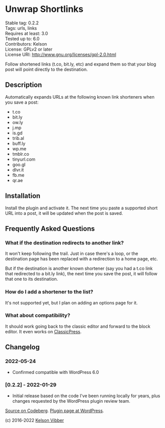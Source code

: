 # Unwrap Shortlinks

Stable tag: 0.2.2  
Tags: urls, links  
Requires at least: 3.0  
Tested up to: 6.0  
Contributors: Kelson  
License: GPLv2 or later  
License URI: http://www.gnu.org/licenses/gpl-2.0.html

Follow shortened links (t.co, bit.ly, etc) and expand them so that your blog post will point directly to the destination.

## Description

Automatically expands URLs at the following known link shorteners when you save a post:
* t.co
* bit.ly
* ow.ly
* j.mp
* is.gd
* trib.al
* buff.ly
* wp.me
* tmblr.co
* tinyurl.com
* goo.gl
* dlvr.it
* fb.me
* qr.ae

## Installation

Install the plugin and activate it. The next time you paste a supported short URL into a post, it will be updated when the post is saved.

## Frequently Asked Questions

### What if the destination redirects to another link?

It won't keep following the trail. Just in case there's a loop, or the destination page has been replaced with a redirection to a home page, etc.

But if the destination is another known shortener (say you had a t.co link that redirected to a bit.ly link), the next time you save the post, it will follow that one to its destination.

### How do I add a shortener to the list?

It's not supported yet, but I plan on adding an options page for it.

### What about compatibility?

It should work going back to the classic editor and forward to the block editor. It even works on [ClassicPress](https://www.classicpress.net/).


## Changelog

### 2022-05-24
* Confirmed compatible with WordPress 6.0

### [0.2.2] - 2022-01-29

* Initial release based on the code I've been running locally for years, plus changes requested by the WordPress plugin review team.

[Source on Codeberg](https://codeberg.org/kvibber/unwrap-shortlinks).
[Plugin page at WordPress](https://wordpress.org/plugins/unwrap-shortlinks/).

(c) 2016-2022 [Kelson Vibber](https://kvibber.com/)
